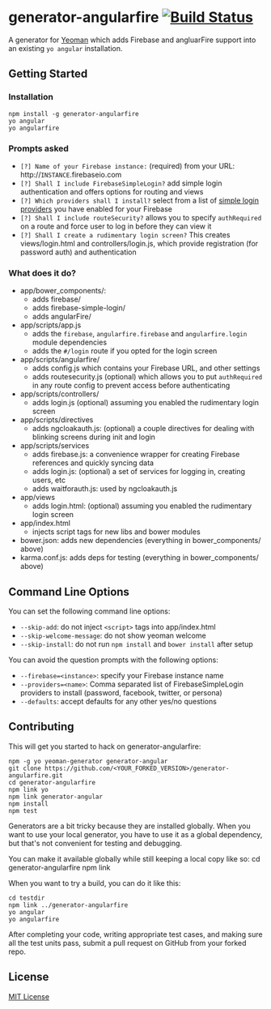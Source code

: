 generator-angularfire [![Build Status](https://secure.travis-ci.org/firebase/generator-angularfire.png?branch=master)](https://travis-ci.org/firebase/generator-angularfire)
=================================================

A generator for [Yeoman](http://yeoman.io) which adds Firebase and angluarFire support into an existing `yo angular` installation.

Getting Started
---------------

### Installation

    npm install -g generator-angularfire
    yo angular
    yo angularfire

### Prompts asked

 * `[?] Name of your Firebase instance:`
   (required) from your URL: http://`INSTANCE`.firebaseio.com
 * `[?] Shall I include FirebaseSimpleLogin?`
   add simple login authentication and offers options for routing and views
 * `[?] Which providers shall I install?`
   select from a list of [simple login providers](https://www.firebase.com/docs/security/simple-login-overview.html) you have enabled for your Firebase
 * `[?] Shall I include routeSecurity?`
   allows you to specify `authRequired` on a route and force user to log in before they can view it
 * `[?] Shall I create a rudimentary login screen?`
   This creates views/login.html and controllers/login.js, which provide registration (for password auth) and authentication

### What does it do?

 * app/bower_components/:
    * adds firebase/
    * adds firebase-simple-login/
    * adds angularFire/
 * app/scripts/app.js
    * adds the `firebase`, `angularfire.firebase` and `angularfire.login` module dependencies
    * adds the `#/login` route if you opted for the login screen
 * app/scripts/angularfire/
    * adds config.js which contains your Firebase URL, and other settings
    * adds routesecurity.js (optional) which allows you to put `authRequired` in any route config to prevent access before authenticating
 * app/scripts/controllers/
    * adds login.js (optional) assuming you enabled the rudimentary login screen
 * app/scripts/directives
    * adds ngcloakauth.js: (optional) a couple directives for dealing with blinking screens during init and login
 * app/scripts/services
    * adds firebase.js: a convenience wrapper for creating Firebase references and quickly syncing data
    * adds login.js: (optional) a set of services for logging in, creating users, etc
    * adds waitforauth.js: used by ngcloakauth.js
 * app/views
    * adds login.html: (optional) assuming you enabled the rudimentary login screen
 * app/index.html
    * injects script tags for new libs and bower modules
 * bower.json: adds new dependencies (everything in bower_components/ above)
 * karma.conf.js: adds deps for testing (everything in bower_components/ above)

Command Line Options
--------------------

You can set the following command line options:

 * `--skip-add`: do not inject `<script>` tags into app/index.html
 * `--skip-welcome-message`: do not show yeoman welcome
 * `--skip-install`: do not run `npm install` and `bower install` after setup

You can avoid the question prompts with the following options:

 * `--firebase=<instance>`: specify your Firebase instance name
 * `--providers=<name>`: Comma separated list of FirebaseSimpleLogin providers to install (password, facebook, twitter, or persona)
 * `--defaults`: accept defaults for any other yes/no questions

Contributing
------------

This will get you started to hack on generator-angularfire:

    npm -g yo yeoman-generator generator-angular
    git clone https://github.com/<YOUR_FORKED_VERSION>/generator-angularfire.git
    cd generator-angularfire
    npm link yo
    npm link generator-angular
    npm install
    npm test

Generators are a bit tricky because they are installed globally. When you want to use your local generator, you have to
use it as a global dependency, but that's not convenient for testing and debugging.

You can make it available globally while still keeping a local copy like so:
    cd generator-angularfire
    npm link

When you want to try a build, you can do it like this:

    cd testdir
    npm link ../generator-angularfire
    yo angular
    yo angularfire

After completing your code, writing appropriate test cases, and making sure all the test units pass, submit
a pull request on GitHub from your forked repo.

License
-------

[MIT License](http://firebase.mit-license.org/)
